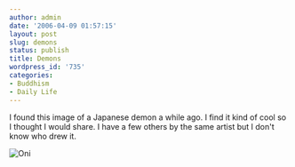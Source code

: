 ```yaml
---
author: admin
date: '2006-04-09 01:57:15'
layout: post
slug: demons
status: publish
title: Demons
wordpress_id: '735'
categories:
- Buddhism
- Daily Life
---
```


I found this image of a Japanese demon a while ago. I find it kind of
cool so I thought I would share. I have a few others by the same artist
but I don't know who drew it.

![Oni](http://www.arcanology.com/images/demon-oni.jpg "Oni")
